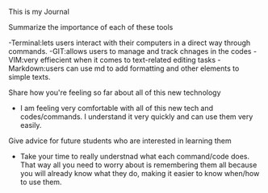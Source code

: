 This is my Journal 

Summarize the importance of each of these tools
 
-Terminal:lets users interact with their computers in a direct way through commands. 
-GIT:allows users to manage and track chnages in the codes
-VIM:very effiecient when it comes to text-related editing tasks
-Markdown:users can use md to add formatting and other elements to simple texts.
  
Share how you're feeling so far about all of this new technology
- I am feeling very comfortable with all of this new tech and codes/commands. I understand it very quickly and can use them very easily. 

Give advice for future students who are interested in learning them
- Take your time to really understnad what each command/code does. That way all you need to worry about is remembering them all because you will already know what they do, making it easier to know when/how to use them. 
